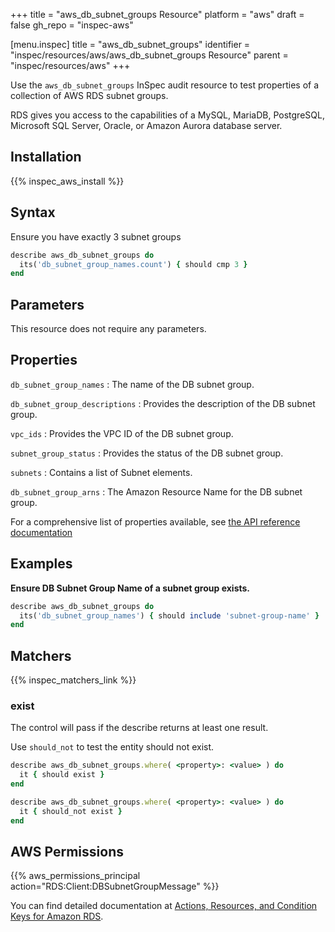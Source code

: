 +++
title = "aws_db_subnet_groups Resource"
platform = "aws"
draft = false
gh_repo = "inspec-aws"

[menu.inspec]
title = "aws_db_subnet_groups"
identifier = "inspec/resources/aws/aws_db_subnet_groups Resource"
parent = "inspec/resources/aws"
+++

Use the `aws_db_subnet_groups` InSpec audit resource to test properties of a collection of AWS RDS subnet groups.

RDS gives you access to the capabilities of a MySQL, MariaDB, PostgreSQL, Microsoft SQL Server, Oracle, or Amazon Aurora database server.

## Installation

{{% inspec_aws_install %}}

## Syntax

 Ensure you have exactly 3 subnet groups

```ruby
describe aws_db_subnet_groups do
  its('db_subnet_group_names.count') { should cmp 3 }
end
```

## Parameters

This resource does not require any parameters.

## Properties

`db_subnet_group_names`
: The name of the DB subnet group.

`db_subnet_group_descriptions`
: Provides the description of the DB subnet group.

`vpc_ids`
: Provides the VPC ID of the DB subnet group.

`subnet_group_status`
: Provides the status of the DB subnet group.

`subnets`
: Contains a list of Subnet elements.

`db_subnet_group_arns`
: The Amazon Resource Name for the DB subnet group.

For a comprehensive list of properties available, see [the API reference documentation](https://docs.aws.amazon.com/AmazonRDS/latest/APIReference/API_DBSubnetGroup.html)

## Examples

**Ensure DB Subnet Group Name of a subnet group exists.**

```ruby
describe aws_db_subnet_groups do
  its('db_subnet_group_names') { should include 'subnet-group-name' }
end
```

## Matchers

{{% inspec_matchers_link %}}

### exist

The control will pass if the describe returns at least one result.

Use `should_not` to test the entity should not exist.

```ruby
describe aws_db_subnet_groups.where( <property>: <value> ) do
  it { should exist }
end
```

```ruby
describe aws_db_subnet_groups.where( <property>: <value> ) do
  it { should_not exist }
end
```

## AWS Permissions

{{% aws_permissions_principal action="RDS:Client:DBSubnetGroupMessage" %}}

You can find detailed documentation at [Actions, Resources, and Condition Keys for Amazon RDS](https://docs.aws.amazon.com/IAM/latest/UserGuide/list_amazonrds.html).
